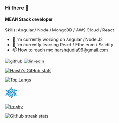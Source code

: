 ### Hi there 👋
#### MEAN Stack developer

Skills: Angular / Node / MongoDB / AWS Cloud / React

- 🔭 I’m currently working on Angular / Node.JS 
- 🌱 I’m currently learning React / Ethereum / Solidity
- 📫 How to reach me: harshajudia99@gmail.com 


[<img src='https://cdn.jsdelivr.net/npm/simple-icons@3.0.1/icons/github.svg' alt='github' height='40'>](https://github.com/Harsh-Ajudia)  [<img src='https://cdn.jsdelivr.net/npm/simple-icons@3.0.1/icons/linkedin.svg' alt='linkedin' height='40'>](https://www.linkedin.com/in/harsh-ajudia/)  

[![Harsh's GitHub stats](https://github-readme-stats.vercel.app/api?username=Harsh-Ajudia&show_icons=true&count_private=true)](https://github.com/anuraghazra/github-readme-stats)

[![Top Langs](https://github-readme-stats.vercel.app/api/top-langs/?username=Harsh-Ajudia&hide=css,html,tsql,shell&layout=compact)](https://github.com/anuraghazra/github-readme-stats)

<a href='https://archiveprogram.github.com/'><img src='https://raw.githubusercontent.com/acervenky/animated-github-badges/master/assets/acbadge.gif' width='40' height='40'></a> 

[![trophy](https://github-profile-trophy.vercel.app/?username=Harsh-Ajudia)](https://github.com/ryo-ma/github-profile-trophy)

![GitHub streak stats](https://github-readme-streak-stats.herokuapp.com/?user=Harsh-Ajudia)  


<!--
**Harsh-Ajudia/Harsh-Ajudia** is a ✨ _special_ ✨ repository because its `README.md` (this file) appears on your GitHub profile.

Here are some ideas to get you started:

- 🔭 I’m currently working on ...
- 🌱 I’m currently learning ...
- 👯 I’m looking to collaborate on ...
- 🤔 I’m looking for help with ...
- 💬 Ask me about ...
- 📫 How to reach me: ...
- 😄 Pronouns: ...
- ⚡ Fun fact: ...
-->

